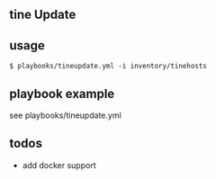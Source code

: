 tine Update  
----------------------

usage
-------------

    $ playbooks/tineupdate.yml -i inventory/tinehosts

playbook example
-------------

see playbooks/tineupdate.yml

todos
-------------

- add docker support
